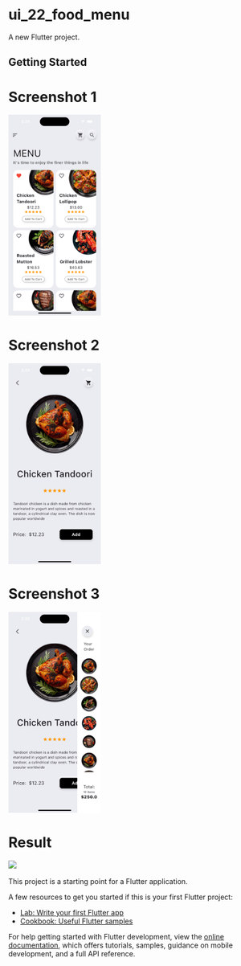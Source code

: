 # ui_22_food_menu

A new Flutter project.

## Getting Started

# Screenshot 1
<img src ="https://github.com/Mirzaazmath/flutter_60_ui_challange/blob/main/ui_22_food_menu/assets/output/Screenshot1.png" height="400">


# Screenshot 2
<img src ="https://github.com/Mirzaazmath/flutter_60_ui_challange/blob/main/ui_22_food_menu/assets/output/Screenshot2.png" height="400">


# Screenshot 3
<img src ="https://github.com/Mirzaazmath/flutter_60_ui_challange/blob/main/ui_22_food_menu/assets/output/Screenshot3.png" height="400">



# Result
<img src ="https://github.com/Mirzaazmath/flutter_60_ui_challange/blob/main/ui_22_food_menu/assets/output/result.gif" height="400">


This project is a starting point for a Flutter application.

A few resources to get you started if this is your first Flutter project:

- [Lab: Write your first Flutter app](https://docs.flutter.dev/get-started/codelab)
- [Cookbook: Useful Flutter samples](https://docs.flutter.dev/cookbook)

For help getting started with Flutter development, view the
[online documentation](https://docs.flutter.dev/), which offers tutorials,
samples, guidance on mobile development, and a full API reference.
